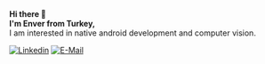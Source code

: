 
          
<br><p><b>Hi there 👋 <br> I'm Enver from Turkey,</b><br> I am interested in native android development and computer vision.</p>
[![Linkedin](https://img.shields.io/badge/linked-in-369?style=flat-square&logo=linkedin&logoColor=white&color=blue)](https://www.linkedin.com/in/enver-%C3%A7elik-0607711b7/)
[![E-Mail](https://img.shields.io/badge/email-reveal-2a8?style=flat-square&logo=gmail&logoColor=white)](https://mailto:celiqenver@gmail.com)
<!--[![Visits](https://komarev.com/ghpvc/?username=envercelik&logo=GitHub&label=github%20visits&color=336699&logoColor=white&style=flat-square)](https://github.com/envercelik)-->
          

  
  

